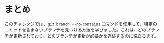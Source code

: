 # まとめ

このチャレンジでは、`git branch --no-contains` コマンドを使用して、特定のコミットを含まないブランチを見つける方法を学びました。これは、どのブランチが更新されており、どのブランチが更新が必要かを追跡するのに役立ちます。
